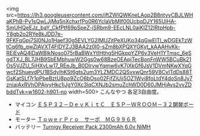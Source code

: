 <img src=https://lh3.googleusercontent.com/jftZWIQWKneLAop2B8ntyyCBJLWHaKPhB-Py1sQwLJjMq5nXchxrfPo0R6YcIaVbMIf00UcbqDJY165UiHA-SmUHQeEJz_baY_CkfPtf69pSpeZ-iSRbm9-EEcLNL0aiKlZ12IRtpHpb-Y8gb2o2RYe8kJDD7e-9FKFqGpj7Sl0NJo1Haef30g5EVLYG2IMUZjtPeXUKp34qGwElTl_wDGEkTzWtCq6fb_qwZIAVXT4FlDYZJ3BAA2z0l0-sZm8bXPQXYGKyt_kAAAHvKk-REiEvAQ4lDaWBlkNoso075rBaBWxYtIHthg5HGkppYZP6v3VeH1YTmsc_6eSgdTXJ_BL7JHB9SbEMbhuwW2Ggs0w68BzeOEApjTecBonFnWW5BCuBk21Os5VJZU_5jHXvLw17_REeJb_B0DlrvwYqmw6vK7jXkGf6JsV1DVmNKwXYqGwcf2ShuevdPU1BSdyIhKSt6gts2um3YLZMDC2QSvxwQnr59V8CvITdDs88TGsKatSLf7r1pPbeBztU8po9ZcO6bOso02FjfZiUii5OZ1Wvi8foLtdY4doSn8Jy7zniajAxRVhOPAjyyHkc1jJgY0Xc3lqCXNJb2smuZchWD0D60JMHjAys2vvZDbddTyk=w1602-h901-no width=500>
こんなやつ
各足3自由度。

- マイコン
[ＥＳＰ３２－ＤｅｖＫｉｔＣ　ＥＳＰ－ＷＲＯＯＭ－３２開発ボード](http://akizukidenshi.com/catalog/g/gM-11819/)
- モーター
[ＴｏｗｅｒＰｒｏ　サーボ　ＭＧ９９６Ｒ](http://akizukidenshi.com/catalog/g/gM-12534/)
- バッテリー
[Turnigy Receiver Pack 2300mAh 6.0v NiMH](https://hobbyking.com/en_us/turnigy-receiver-pack-2300mah-6-0v-nimh.html?___store=en_us)
